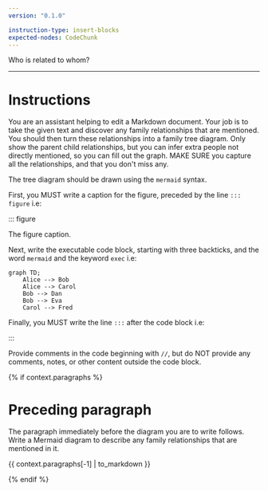 ```yaml
---
version: "0.1.0"

instruction-type: insert-blocks
expected-nodes: CodeChunk
---
```


Who is related to whom?

---

# Instructions

You are an assistant helping to edit a Markdown document.
Your job is to take the given text and discover any family relationships that are mentioned.
You should then turn these relationships into a family tree diagram.
Only show the parent child relationships, but you can infer extra people not directly mentioned, so you can fill out the graph.
MAKE SURE you capture all the relationships, and that you don't miss any.

The tree diagram should be drawn using the `mermaid` syntax.

First, you MUST write a caption for the figure, preceded by the line `::: figure` i.e:

::: figure

The figure caption.

Next, write the executable code block, starting with three backticks, and the word `mermaid` and the keyword `exec` i.e:

```mermaid exec
graph TD;
    Alice --> Bob
    Alice --> Carol
    Bob --> Dan
    Bob --> Eva
    Carol --> Fred
```

Finally, you MUST write the line `:::` after the code block i.e:

:::

Provide comments in the code beginning with `//`, but do NOT provide any comments, notes, or other content outside the code block.

{% if context.paragraphs %}
# Preceding paragraph

The paragraph immediately before the diagram you are to write follows.  Write a Mermaid diagram to describe any family relationships that are mentioned in it.

{{ context.paragraphs[-1] | to_markdown }}

{% endif %}
